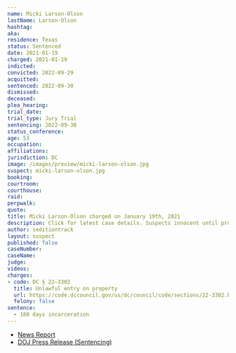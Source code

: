 ```yaml
---
name: Micki Larson-Olson
lastName: Larson-Olson
hashtag:
aka:
residence: Texas
status: Sentenced
date: 2021-01-19
charged: 2021-01-19
indicted:
convicted: 2022-09-29
acquitted:
sentenced: 2022-09-30
dismissed:
deceased:
plea_hearing:
trial_date:
trial_type: Jury Trial
sentencing: 2022-09-30
status_conference:
age: 53
occupation:
affiliations:
jurisdiction: DC
image: /images/preview/micki-larson-olson.jpg
suspect: micki-larson-olson.jpg
booking:
courtroom:
courthouse:
raid:
perpwalk:
quote:
title: Micki Larson-Olson charged on January 19th, 2021
description: Click for latest case details. Suspects innocent until proven guilty.
author: seditiontrack
layout: suspect
published: false
caseNumber: 
caseName:
judge:
videos:
charges:
- code: DC § 22–3302
  title: Unlawful entry on property
  url: https://code.dccouncil.gov/us/dc/council/code/sections/22-3302.html
  felony: false
sentence:
  - 180 days incarceration
---
```

- [News Report](https://www.msn.com/en-us/news/us/texas-woman-who-charged-us-capitol-dressed-as-captain-america-gets-jail-sentence/ar-AA12xJ9n)
- [DOJ Press Release (Sentencing)](https://www.justice.gov/usao-dc/pr/texas-woman-sentenced-180-days-jail-after-jury-verdict-related-capitol-breach)
